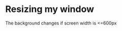 <!DOCTYPE html>
<html lang="en">
<head>
    <meta charset="UTF-8">
    <meta name="viewport" content="width=device-width, initial-scale=1.0">
    <title>Resize</title>
    <link rel="stylesheet" href="resp.css">

</head>
<body>
    <h1> Resizing my window </h1>
    <p> The background changes if screen width is <=600px </p>
</body>
</html>
